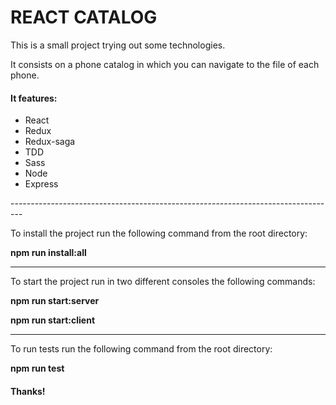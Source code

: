 <h1>REACT CATALOG</h1>

<p>This is a small project trying out some technologies.<p>

<p>It consists on a phone catalog in which you can navigate to the file of each phone.</p>

<h4>It features: </h4>
<ul>
  <li>React</li>
  <li>Redux</li>
  <li>Redux-saga</li>
  <li>TDD</li>
  <li>Sass</li>
  <li>Node</li>
  <li>Express</li>
</ul>
---------------------------------------------------------------------------------
<p> To install the project run the following command from the root directory:</p>
<p><strong> npm run install:all </strong></p>

---------------------------------------------------------------------------------
<p> To start the project run in two different consoles the following commands:</p>
<p><strong> npm run start:server </strong></p>
<p><strong> npm run start:client </strong></p>

---------------------------------------------------------------------------------
<p> To run tests run the following command from the root directory:</p>
<p><strong> npm run test </strong></p>


<h4> Thanks!</h4>
